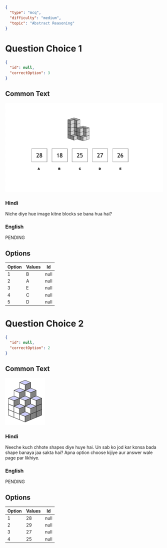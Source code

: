 ```json
{
  "type": "mcq",
  "difficulty": "medium",
  "topic": "Abstract Reasoning"
}
```

# Question Choice 1
```json
{
  "id": null,
  "correctOption": 3
}
```
## Common Text
![](images/question_14/choice1.png)

### Hindi
Niche diye hue image kitne blocks se bana hua hai?

### English
PENDING

## Options
| Option | Values |Id     |
|:-------|:-------|:-----:|
| 1      | B      |null   |
| 2      | A      |null   |
| 3      | E      |null   |
| 4      | C      |null   |
| 5      | D      |null   |


# Question Choice 2
```json
{
  "id": null,
  "correctOption": 2
}
```
## Common Text
![](images/question_14/choice2.gif)

### Hindi
Neeche kuch chhote shapes diye huye hai. Un sab ko jod kar konsa bada shape banaya jaa sakta hai? Apna option choose kijiye aur answer wale page par likhiye.

### English
PENDING

## Options
| Option | Values |Id     |
|:-------|:-------|:-----:|
| 1      | 28     |null   |
| 2      | 29     |null   |
| 3      | 27     |null   |
| 4      | 25     |null   |
